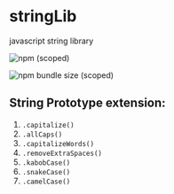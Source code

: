# stringLib
javascript string library

![npm (scoped)](https://img.shields.io/npm/v/@lstilahun/stringlib)

![npm bundle size (scoped)](https://img.shields.io/bundlephobia/min/@lstilahun/stringlib)

## String Prototype extension:

1. ```.capitalize()```
1. ```.allCaps()```
1. ```.capitalizeWords()```
1. ```.removeExtraSpaces()```
1. ```.kabobCase()```
1. ```.snakeCase()```
1. ```.camelCase()```

